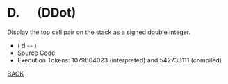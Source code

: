 # D. &emsp; (DDot)
Display the top cell pair on the stack as a signed double integer.
* ( d -- )
* [Source Code](../words/double/DDot.cs)
* Execution Tokens: 1079604023 (interpreted) and 542733111 (compiled)


[BACK](builtins.md#DDot)
